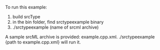 To run this example: 
1. build srcType
2. in the bin folder, find srctypeexample binary
3. ./srctypeexample (name of srcml archive)

A sample srcML archive is provided: example.cpp.xml. ./srctypeexample {path to example.cpp.xml} will run it.